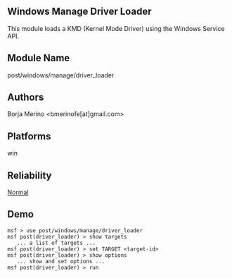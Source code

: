 ## Windows Manage Driver Loader

This module loads a KMD (Kernel Mode Driver) using the 
Windows Service API.


## Module Name
post/windows/manage/driver_loader

## Authors
Borja Merino <bmerinofe[at]gmail.com>





## Platforms
win

## Reliability
[Normal](https://github.com/rapid7/metasploit-framework/wiki/Exploit-Ranking)

## Demo

```
msf > use post/windows/manage/driver_loader
msf post(driver_loader) > show targets
   ... a list of targets ...
msf post(driver_loader) > set TARGET <target-id>
msf post(driver_loader) > show options
   ... show and set options ...
msf post(driver_loader) > run
```
    
    
